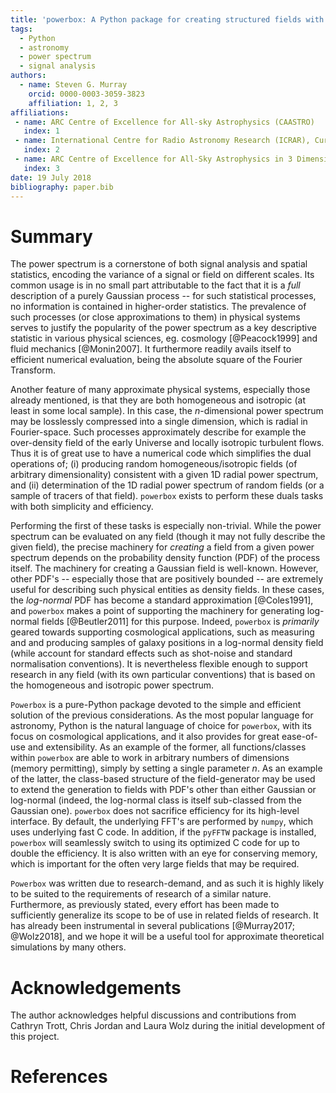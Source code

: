 ```yaml
---
title: 'powerbox: A Python package for creating structured fields with isotropic power spectra'
tags:
  - Python
  - astronomy
  - power spectrum
  - signal analysis
authors:
  - name: Steven G. Murray
    orcid: 0000-0003-3059-3823
    affiliation: 1, 2, 3
affiliations:
 - name: ARC Centre of Excellence for All-sky Astrophysics (CAASTRO)
   index: 1
 - name: International Centre for Radio Astronomy Research (ICRAR), Curtin University,  Bentley, WA 6102, Australia
   index: 2
 - name: ARC Centre of Excellence for All-Sky Astrophysics in 3 Dimensions (ASTRO 3D)
   index: 3
date: 19 July 2018
bibliography: paper.bib
---
```


# Summary

The power spectrum is a cornerstone of both signal analysis and spatial statistics,
encoding the variance of a signal or field on different scales.
Its common usage is in no small part attributable to the fact that it is a *full* 
description of a purely Gaussian process -- for such statistical processes, no information 
is contained in higher-order statistics. The prevalence of such processes (or 
close approximations to them) in physical systems serves to justify the popularity
of the power spectrum as a key descriptive statistic in various physical sciences, 
eg. cosmology [@Peacock1999] and fluid mechanics [@Monin2007]. It furthermore 
readily avails itself to efficient numerical evaluation, being the  absolute square of 
the Fourier Transform. 
   
Another feature of many approximate physical systems, especially those already mentioned,
is that they are both homogeneous and isotropic (at least in some local sample).
In this case, the *n*-dimensional power spectrum may be losslessly compressed into a single
dimension, which is radial in Fourier-space. Such processes approximately describe for example
the over-density field of the early Universe and locally isotropic turbulent flows. 
Thus it is of great use to have a numerical code which simplifies the dual operations of; (i) 
producing random homogeneous/isotropic fields (of arbitrary dimensionality) consistent with a 
given 1D radial power spectrum, and (ii) determination of the 1D radial power spectrum of 
random fields (or a sample of tracers of that field). ``powerbox`` exists to perform these
duals tasks with both simplicity and efficiency.

Performing the first of these tasks is especially non-trivial. While the power spectrum
can be evaluated on any field (though it may not fully describe the given field), the 
precise machinery for *creating* a field from a given power spectrum depends on the 
probability density function (PDF) of the process itself. The machinery for creating a 
Gaussian field is well-known. However, other PDF's -- especially those that are positively
bounded -- are extremely useful for describing such physical entities as density fields.
In these cases, the *log-normal* PDF has become a standard approximation [@Coles1991],
and ``powerbox`` makes a point of supporting the machinery for generating log-normal 
fields [@Beutler2011] for this purpose. Indeed, ``powerbox`` is *primarily* geared
towards supporting cosmological applications, such as measuring and and producing
samples of galaxy positions in a log-normal density field (while account for standard
effects such as shot-noise and standard normalisation conventions). It is nevertheless
flexible enough to support research in any field (with its own particular conventions) 
that is based on the homogeneous and isotropic power spectrum. 

 ``Powerbox`` is a pure-Python package devoted to the simple and efficient solution
 of the previous considerations. As the most popular language for astronomy, Python
 is the natural language of choice for ``powerbox``, with its focus on cosmological
 applications, and it also provides for great ease-of-use and extensibility. As an
 example of the former, all functions/classes within ``powerbox`` are able to work
 in arbitrary numbers of dimensions (memory permitting), simply by setting a single
 parameter *n*. As an
 example of the latter, the class-based structure of the field-generator may be used
 to extend the generation to fields with PDF's other than either Gaussian or log-normal
 (indeed, the log-normal class is itself sub-classed from the Gaussian one). 
 ``powerbox`` does not sacrifice efficiency for its high-level interface. By default, the
 underlying FFT's are performed by ``numpy``, which uses underlying fast C code. In addition,
 if the ``pyFFTW`` package is installed, ``powerbox`` will seamlessly switch to using its
 optimized C code for up to double the efficiency. It is also written with an eye for 
 conserving memory, which is important for the often very large fields that may be required.

``Powerbox`` was written due to research-demand, and as such it is highly likely to be suited
to the requirements of research of a similar nature. Furthermore, as previously stated,
every effort has been made to sufficiently generalize its scope to be of use in related
fields of research. It has already been instrumental in several publications [@Murray2017; @Wolz2018],
and we hope it will be a useful tool for approximate theoretical simulations by many others.

# Acknowledgements

The author acknowledges helpful discussions and contributions from Cathryn Trott, Chris Jordan
and Laura Wolz during the initial development of this project.

# References